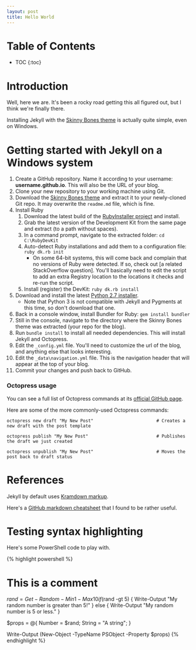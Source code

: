 ```yaml
---
layout: post
title: Hello World
---
```


# Table of Contents

* TOC
{:toc}

# Introduction

Well, here we are. It's been a rocky road getting this all figured out, but I think we're finally there.

Installing Jekyll with the [Skinny Bones theme](https://mmistakes.github.io/skinny-bones-jekyll/getting-started/) is actually quite simple, even on Windows.

# Getting started with Jekyll on a Windows system

1. Create a GitHub repository. Name it according to your username: **username.github.io**.  This will also be the URL of your blog.
2. Clone your new repository to your working machine using Git.
3. Download the [Skinny Bones theme](https://github.com/mmistakes/skinny-bones-jekyll/archive/master.zip) and extract it to your newly-cloned Git repo. It may overwrite the `readme.md` file, which is fine.
4. Install Ruby
    1. Download the latest build of the [RubyInstaller project](http://rubyinstaller.org/downloads/) and install.
    2. Grab the latest version of the Development Kit from the same page and extract (to a path without spaces).
    3. In a command prompt, navigate to the extracted folder: `cd C:\RubyDevKit`
    4. Auto-detect Ruby installations and add them to a configuration file: `ruby dk.rb init`
        * On some 64-bit systems, this will come back and complain that no versions of Ruby were detected.  If so, check out [a related StackOverflow question].  You'll basically need to edit the script to add an extra Registry location to the locations it checks and re-run the script.
    5. Install (register) the DevKit: `ruby dk.rb install`
5. Download and install the latest [Python 2.7 installer](https://www.python.org/downloads/).
    * Note that Python 3 is not compatible with Jekyll and Pygments at this time, so don't download that one.
6. Back in a console window, install Bundler for Ruby: `gem install bundler`
7. Still in the console, navigate to the directory where the Skinny Bones theme was extracted (your repo for the blog).
8. Run `bundle install` to install all needed dependencies.  This will install Jekyll and Octopress.
9. Edit the `_config.yml` file.  You'll need to customize the url of the blog, and anything else that looks interesting.
10. Edit the `_data\navigation.yml` file. This is the navigation header that will appear at the top of your blog.
11. Commit your changes and push back to GitHub.

### Octopress usage

You can see a full list of Octopress commands at its [official GitHub page](https://github.com/octopress/octopress).

Here are some of the more commonly-used Octopress commands:


    octopress new draft "My New Post"                        # Creates a new draft with the post template

    octopress publish "My New Post"                          # Publishes the draft we just created

    octopress unpublish "My New Post"                        # Moves the post back to draft status


# References

Jekyll by default uses [Kramdown markup](http://kramdown.gettalong.org/syntax.html).

Here's a [GitHub markdown cheatsheet](https://github.com/adam-p/markdown-here/wiki/Markdown-Cheatsheet) that I found to be rather useful.

# Testing syntax highlighting

Here's some PowerShell code to play with.

{% highlight powershell %}
# This is a comment
$rand = Get-Random -Min 1 -Max 10
if ($rand -gt 5)
{
    Write-Output "My random number is greater than 5!"
} else {
    Write-Output "My random number is 5 or less."
}

$props = @{
    Number = $rand;
    String = "A string";
}

Write-Output (New-Object -TypeName PSObject -Property $props)
{% endhighlight %}